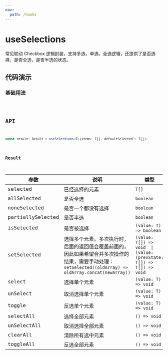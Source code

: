 ```yaml
---
nav:
  path: /hooks
---
```


# useSelections

常见联动 Checkbox 逻辑封装，支持多选，单选，全选逻辑，还提供了是否选择，是否全选，是否半选的状态。

## 代码演示

### 基础用法

<code src="./demo/demo1.tsx" />

## API

```typescript
const result: Result = useSelections<T>(items: T[], defaultSelected?: T[]);
```

### Result

| 参数              | 说明                                                                                                                                                     | 类型                                                                |
| ----------------- | -------------------------------------------------------------------------------------------------------------------------------------------------------- | ------------------------------------------------------------------- |
| selected          | 已经选择的元素                                                                                                                                           | `T[]`                                                               |
| allSelected       | 是否全选                                                                                                                                                 | `boolean`                                                           |
| noneSelected      | 是否一个都没有选择                                                                                                                                       | `boolean`                                                           |
| partiallySelected | 是否半选                                                                                                                                                 | `boolean`                                                           |
| isSelected        | 是否被选择                                                                                                                                               | `(value: T) => boolean`                                             |
| setSelected       | 选择多个元素。多次执行时，后面的返回值会覆盖前面的，因此如果希望合并多次操作的结果，需要手动处理：`setSelected((oldArray) => oldArray.concat(newArray))` | `(value: T[]) => void  \| (value: (prevState: T[]) => T[]) => void` |
| select            | 选择单个元素                                                                                                                                             | `(value: T) => void`                                                |
| unSelect          | 取消选择单个元素                                                                                                                                         | `(value: T) => void`                                                |
| toggle            | 反选单个元素                                                                                                                                             | `(value: T) => void`                                                |
| selectAll         | 选择全部元素                                                                                                                                             | `() => void`                                                        |
| unSelectAll       | 取消选择全部元素                                                                                                                                         | `() => void`                                                        |
| clearAll          | 清除所有选中元素                                                                                                                                         | `() => void`                                                        |
| toggleAll         | 反选全部元素                                                                                                                                             | `() => void`                                                        |
